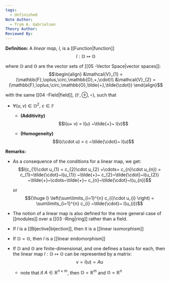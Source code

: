 ```yaml
---
tags:
  - Unfinished
Note Author:
  - Trym A. Gabrielsen
Theory Author: 
Reviewed By:
---
```

**Definition:**
A *linear map*, $l$, is a [[Function|function]] 
$$l:\mathbb{D} \mapsto \mathbb{O}$$

where $\mathbb{D}$ and $\mathbb{O}$ are the vector sets of [[05 -Vector Space|vector spaces]]:
$$\begin{align}
&\mathcal{V}_{1} = (\mathbb{F},\oplus,\circ,\mathbb{D},+,\cdot)\\
&\mathcal{V}_{2} = (\mathbb{F},\oplus,\circ,\mathbb{O},\tilde{+},\tilde{\cdot})
\end{align}$$

with the same [[04 -Field|field]], $(\mathbb{F},\oplus,\circ)$, such that
- $\forall (u,v) \in \mathbb{D}^{2},~c\in \mathbb{F}$
	- **(Additivity)**
$$l(u+ v) = l(u) ~\tilde{+}~ l(v)$$

	- **(Homogeneity)**
$$l(c\cdot u) = c ~\tilde{\cdot}~ l(u)$$



**Remarks:**
- As a consequence of the conditions for a linear map, we get:
$$l(c_{1}\cdot u_{1} + c_{2}\cdot u_{2} +\cdots+ c_{n}\cdot u_{n}) = c_{1}~\tilde{\cdot}~l(u_{1}) ~\tilde{+}~ c_{2}~\tilde{\cdot}~l(u_{2}) ~\tilde{+}~\cdots~\tilde{+}~ c_{n}~\tilde{\cdot}~l(u_{n})$$

	or 
$${\huge l} \left(\sum\limits_{i=1}^{n} c_{i}\cdot u_{i} \right) = \sum\limits_{i=1}^{n} c_{i} ~\tilde{\cdot}~  l(u_{i})$$

- The notion of a linear map is also defined for the more general case of [[modules]] over a [[03 -Ring|ring]] rather than a field.
- If $l$ is a [[Bijective|bijection]], then it is a [[linear isomorphism]]
- If $\mathbb{D}=\mathbb{O}$, then $l$ is a [[linear endomorphism]]
- If $\mathbb{D}$ and $\mathbb{O}$ are finite-dimensional, and one defines a basis for each, then the linear map $l:\mathbb{D}\mapsto \mathbb{O}$ can be represented by a matrix:
$$v = l(u) = Au$$

	- note that if $A\in \mathbb{R}^{n\times m}$, then $\mathbb{D} = \mathbb{R}^{m}$ and $\mathbb{O} = \mathbb{R}^{n}$


